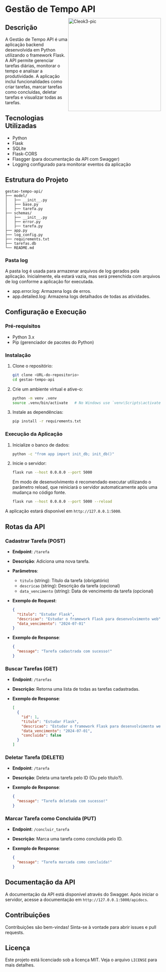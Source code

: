 # Gestão de Tempo API

## Descrição

<style>
img{
    position: relative;
    bottom: 60px;
    float: right;
    width: 300px;
}
</style>

<img alt="Cleok3-pic" src="https://www.cleolima.dev/cleolimadev.svg">

A Gestão de Tempo API é uma aplicação backend desenvolvida em Python utilizando o framework Flask. A API permite gerenciar tarefas diárias, monitorar o tempo e analisar a produtividade. A aplicação inclui funcionalidades como criar tarefas, marcar tarefas como concluídas, deletar tarefas e visualizar todas as tarefas.

## Tecnologias Utilizadas

- Python
- Flask
- SQLite
- Flask-CORS
- Flasgger (para documentação da API com Swagger)
- Logging configurado para monitorar eventos da aplicação

## Estrutura do Projeto

```
gestao-tempo-api/
├── model/
│   ├── __init__.py
│   ├── base.py
│   ├── tarefa.py
├── schemas/
│   ├── __init__.py
│   ├── error.py
│   ├── tarefa.py
├── app.py
├── log_config.py
├── requirements.txt
├── tarefas.db
└── README.md
```

### Pasta log

A pasta log é usada para armazenar arquivos de log gerados pela aplicação. Inicialmente, ela estará vazia, mas será preenchida com arquivos de log conforme a aplicação for executada.

- app.error.log: Armazena logs de erros.
- app.detailed.log: Armazena logs detalhados de todas as atividades.

## Configuração e Execução

### Pré-requisitos

- Python 3.x
- Pip (gerenciador de pacotes do Python)

### Instalação

1. Clone o repositório:

   ```bash
   git clone <URL-do-repositorio>
   cd gestao-tempo-api
   ```

2. Crie um ambiente virtual e ative-o:

   ```bash
   python -m venv .venv
   source .venv/bin/activate   # No Windows use `venv\Scripts\activate`
   ```

3. Instale as dependências:

   ```bash
   pip install -r requirements.txt
   ```

### Execução da Aplicação

1. Inicialize o banco de dados:

   ```bash
   python -c "from app import init_db; init_db()"
   ```

2. Inicie o servidor:

   ```bash
   flask run --host 0.0.0.0 --port 5000
   ```

   Em modo de desenvolvimento é recomendado executar utilizando o parâmetro reload, que reiniciará o servidor automaticamente após uma mudança no código fonte.

   ```bash
   flask run --host 0.0.0.0 --port 5000 --reload
   ```

A aplicação estará disponível em `http://127.0.0.1:5000`.

## Rotas da API

### Cadastrar Tarefa (POST)

- **Endpoint**: `/tarefa`
- **Descrição**: Adiciona uma nova tarefa.
- **Parâmetros**:
  - `titulo` (string): Título da tarefa (obrigatório)
  - `descricao` (string): Descrição da tarefa (opcional)
  - `data_vencimento` (string): Data de vencimento da tarefa (opcional)
- **Exemplo de Request**:

  ```json
  {
    "titulo": "Estudar Flask",
    "descricao": "Estudar o framework Flask para desenvolvimento web",
    "data_vencimento": "2024-07-01"
  }
  ```

- **Exemplo de Response**:

  ```json
  {
    "message": "Tarefa cadastrada com sucesso!"
  }
  ```

### Buscar Tarefas (GET)

- **Endpoint**: `/tarefas`
- **Descrição**: Retorna uma lista de todas as tarefas cadastradas.
- **Exemplo de Response**:

  ```json
  [
    {
      "id": 1,
      "titulo": "Estudar Flask",
      "descricao": "Estudar o framework Flask para desenvolvimento web",
      "data_vencimento": "2024-07-01",
      "concluida": false
    }
  ]
  ```

### Deletar Tarefa (DELETE)

- **Endpoint**: `/tarefa`
- **Descrição**: Deleta uma tarefa pelo ID (Ou pelo título?).
- **Exemplo de Response**:

  ```json
  {
    "message": "Tarefa deletada com sucesso!"
  }
  ```

### Marcar Tarefa como Concluída (PUT)

- **Endpoint**: `/concluir_tarefa`
- **Descrição**: Marca uma tarefa como concluída pelo ID.
- **Exemplo de Response**:

  ```json
  {
    "message": "Tarefa marcada como concluída!"
  }
  ```

## Documentação da API

A documentação da API está disponível através do Swagger. Após iniciar o servidor, acesse a documentação em `http://127.0.0.1:5000/apidocs`.

## Contribuições

Contribuições são bem-vindas! Sinta-se à vontade para abrir issues e pull requests.

## Licença

Este projeto está licenciado sob a licença MIT. Veja o arquivo `LICENSE` para mais detalhes.
